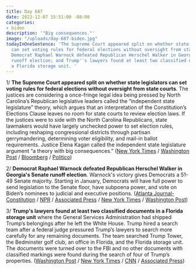 ```yaml
---
title: Day 687
date: 2022-12-07 15:51:00 -08:00
categories:
- biden
description: '"Big consequences."'
image: "/uploads/day-687-biden.jpg"
todayInOneSentence: 'The Supreme Court appeared split on whether state legislators
  can set voting rules for federal elections without oversight from state courts;
  Democrat Raphael Warnock defeated Republican Herschel Walker in Georgia''s Senate
  runoff election; and Trump''s lawyers found at least two classified documents in
  a Florida storage unit. '
---
```


1/ **The Supreme Court appeared split on whether state legislators can set voting rules for federal elections without oversight from state courts**. The justices are considering a once-fringe legal idea being pressed by North Carolina’s Republican legislative leaders called the “independent state legislature” theory, which argues that an interpretation of the Constitution’s Elections Clause leaves no room for state courts to review election laws. If the justices were to side with the North Carolina Republicans, state lawmakers would have largely unchecked power to set election rules, including reshaping congressional districts through partisan gerrymandering, determining voter eligibility, and mail-in ballot requirements. Justice Elena Kagan called the independent state legislature argument “a theory with big consequences.” ([New York Times](https://www.nytimes.com/2022/12/07/us/supreme-court-federal-elections.html) / [Washington Post](https://www.washingtonpost.com/politics/2022/12/07/election-oversight-supreme-court-north-carolina/) / [Bloomberg](https://www.bloomberg.com/news/articles/2022-12-07/justices-struggle-to-narrow-case-that-could-upend-election-law?cmpid=BBD120722_BIZ&sref=MIBMEEoj) / [Politico](https://www.politico.com/news/2022/12/07/supreme-court-independent-state-legislature-theory-00072713))

2/ **Democrat Raphael Warnock defeated Republican Herschel Walker in Georgia's Senate runoff election**. Warnock's victory gives Democrats a 51-49 Senate majority. Starting in January, Democrats will have full power to send legislation to the Senate floor, have subpoena power, and vote on Biden’s nominees to judicial and executive positions. ([Atlanta Journal-Constitution](https://www.ajc.com/politics/warnock-defeats-walker-giving-democrats-51-49-majority-in-senate/THGVPQ7XGBCMFBSF22KPZXH2B4/) / [NPR](https://www.npr.org/2022/12/06/1141162415/democratic-sen-raphael-warnock-defeats-republican-herschel-walker-in-georgia-run) / [Associated Press](https://apnews.com/article/biden-georgia-united-states-government-and-politics-7933d36179597c5aa772bcf8d3fb97eb) / [New York Times](https://www.nytimes.com/live/2022/12/06/us/warnock-walker-georgia-senate-runoff) / [Washington Post](https://www.washingtonpost.com/politics/2022/12/06/georgia-senate-runoff-results-walker-warnock/))


3/ **Trump's lawyers found at least two classified documents in a Florida storage unit** where the General Services Administration had shipped Trump’s belongings after he left the White House. Trump hired a search team after a federal judge pressured Trump’s lawyers to search more carefully for any remaining documents. The team searched Trump Tower, the Bedminster golf club, an office in Florida, and the Florida storage unit. The documents were turned over to the FBI and no other documents with classified markings were found during the search of four of Trump’s properties. ([Washington Post](https://www.washingtonpost.com/nation/2022/12/07/trump-tower-bedminster-records-search/) / [New York Times](https://www.nytimes.com/2022/12/07/us/politics/trump-classified-documents-search.html?campaign_id=190&emc=edit_ufn_20221207&instance_id=79566&nl=from-the-times&regi_id=78987420&segment_id=115295&te=1&user_id=16ae8f775c7ebc6e3c16f2ebceee9986) / [CNN](https://www.cnn.com/2022/12/07/politics/trump-lawyers-properties-search/index.html) / [Associated Press](https://apnews.com/article/politics-donald-trump-virginia-west-palm-beach-0dea15da0365220d340f1f51a00b0a27))
